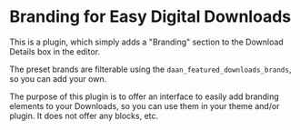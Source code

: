 # Branding for Easy Digital Downloads

This is a plugin, which simply adds a "Branding" section to the Download Details box in the editor.

The preset brands are filterable using the `daan_featured_downloads_brands`, so you can add your own.

The purpose of this plugin is to offer an interface to easily add branding elements to your Downloads, so you can use
them in your theme and/or plugin. It does not offer any blocks, etc.
